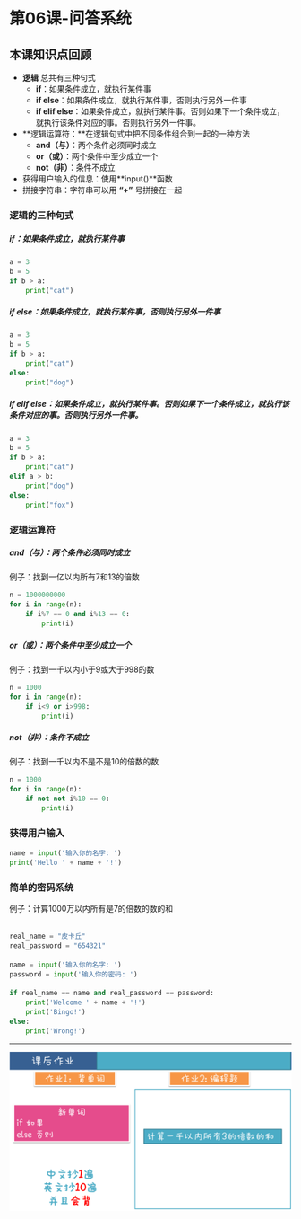 # 第06课-问答系统

## 本课知识点回顾

* **逻辑** 总共有三种句式
    * **if**：如果条件成立，就执行某件事
    * **if else**：如果条件成立，就执行某件事，否则执行另外一件事
    * **if elif else**：如果条件成立，就执行某件事。否则如果下一个条件成立，就执行该条件对应的事。否则执行另外一件事。
* **逻辑运算符：**在逻辑句式中把不同条件组合到一起的一种方法
    * **and（与）**：两个条件必须同时成立
    * **or（或）**：两个条件中至少成立一个
    * **not（非）**：条件不成立
* 获得用户输入的信息：使用**input()**函数
* 拼接字符串：字符串可以用 **“+”** 号拼接在一起

### 逻辑的三种句式

##### **if**：如果条件成立，就执行某件事

```python
a = 3
b = 5
if b > a:
    print("cat")
```
##### **if else**：如果条件成立，就执行某件事，否则执行另外一件事

```python
a = 3
b = 5
if b > a:
    print("cat")
else:
    print("dog")
```

##### **if elif else**：如果条件成立，就执行某件事。否则如果下一个条件成立，就执行该条件对应的事。否则执行另外一件事。

```python
a = 3
b = 5
if b > a:
    print("cat")
elif a > b:
    print("dog")
else:
    print("fox")
```


### 逻辑运算符

##### **and（与）**：两个条件必须同时成立

例子：找到一亿以内所有7和13的倍数
```python
n = 1000000000
for i in range(n):
    if i%7 == 0 and i%13 == 0:
        print(i)
```

##### **or（或）**：两个条件中至少成立一个
例子：找到一千以内小于9或大于998的数
```python
n = 1000
for i in range(n):
    if i<9 or i>998:
        print(i)
```

##### **not（非）**：条件不成立

例子：找到一千以内不是不是10的倍数的数
```python
n = 1000
for i in range(n):
    if not not i%10 == 0:
        print(i)
```


### 获得用户输入
```python
name = input('输入你的名字: ')
print('Hello ' + name + '!')

```


### 简单的密码系统

例子：计算1000万以内所有是7的倍数的数的和

```python

real_name = "皮卡丘"
real_password = "654321"

name = input('输入你的名字: ')
password = input('输入你的密码: ')

if real_name == name and real_password == password:
    print('Welcome ' + name + '!')
    print('Bingo!')
else:
    print('Wrong!')

```

---
![](/assets/hw_05.png)
